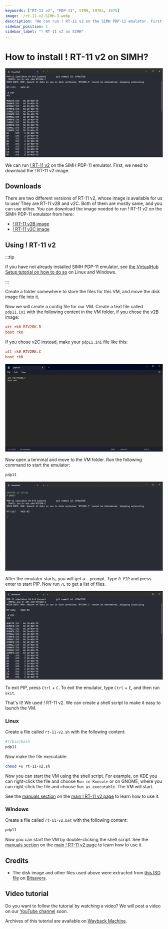 ```yaml
---
keywords: ["RT-11 v2", "PDP-11", SIMH, 1970s, 1975]
image: ./rt-11-v2-SIMH-3.webp
description: 'We can run ! RT-11 v2 on the SIMH PDP-11 emulator. First, we need to download the ! RT-11 image. You can download the image needed to run it on the SIMH PDP-11 emulator from here.'
sidebar_position: 1
sidebar_label: "! RT-11 v2 on SIMH"
---
```


# How to install ! RT-11 v2 on SIMH?

![SIMH PDP-11 emulator with ! RT-11 v2](./rt-11-v2-SIMH-3.webp)

We can run [! RT-11 v2](/1970s/1975/rt-11-v2) on the SIMH PDP-11 emulator. First, we need to download the ! RT-11 v2 image.

## Downloads

There are two different versions of RT-11 v2, whose image is available for us to use/ They are RT-11 v2B and v2C. Both of them are mostly same, and you can use either. You can download the image needed to run ! RT-11 v2 on the SIMH PDP-11 emulator from here:

- [! RT-11 v2B image](https://github.com/InstallerLegacy/RT11DV50/raw/main/RTV2RK.B)
- [! RT-11 v2C image](https://github.com/InstallerLegacy/RT11DV50/raw/main/RTV2RK.C)

## Using ! RT-11 v2

:::tip

If you have not already installed SIMH PDP-11 emulator, see [the VirtualHub Setup tutorial on how to do so](https://setup.virtualhub.eu.org/simh-pdp11/) on Linux and Windows.

:::

Create a folder somewhere to store the files for this VM, and move the disk image file into it.

Now we will create a config file for our VM. Create a text file called `pdp11.ini` with the following content in the VM folder, if you chose the v2B image:

```ini
att rk0 RTV2RK.B
boot rk0
```

If you chose v2C instead, make your `pdp11.ini` file like this:

```ini
att rk0 RTV2RK.C
boot rk0
```

![pdp11.ini](./rt-11-v2-SIMH-1.webp)

Now open a terminal and move to the VM folder. Run the following command to start the emulator:

```bash
pdp11
```

![pdp11](./rt-11-v2-SIMH-2.webp)

After the emulator starts, you will get a `.` prompt. Type `R PIP` and press enter to start PIP. Now run `/L` to get a list of files.

![List of files in ! RT-11 v2](./rt-11-v2-SIMH-3.webp)

To exit PIP, press `Ctrl` + `C`. To exit the emulator, type `Ctrl` + `E`, and then run `exit`.

That's it! We used ! RT-11 v2. We can create a shell script to make it easy to launch the VM.

### Linux

Create a file called `rt-11-v2.sh` with the following content:

```bash
#!/bin/bash
pdp11
```

Now make the file executable:

```bash
chmod +x rt-11-v2.sh
```

Now you can start the VM using the shell script. For example, on KDE you can right-click the file and choose `Run in Konsole` or on GNOME, where you can right-click the file and choose `Run as executable`. The VM will start.

See the [manuals section](/1970s/1975/rt-11-v2/#manuals) on the [main ! RT-11 v2 page](/1970s/1975/rt-11-v2) to learn how to use it.

### Windows

Create a file called `rt-11-v2.bat` with the following content:

```bash
pdp11
```

Now you can start the VM by double-clicking the shell script. See the [manuals section](/1970s/1975/rt-11-v2/#manuals) on the [main ! RT-11 v2 page](/1970s/1975/rt-11-v2) to learn how to use it.

## Credits

- The disk image and other files used above were extracted from [this ISO file](https://bitsavers.org/bits/DEC/pdp11/rt-11/Fine_RT-11_collection/RT11DV50.ISO.zip) on [Bitsavers](https://bitsavers.org/).

## Video tutorial

Do you want to follow the tutorial by watching a video? We will post a video on our [YouTube channel](https://www.youtube.com/@virtua1hub) soon.

Archives of this tutorial are available on [Wayback Machine](https://web.archive.org/web/*/https://virtualhub.eu.org/1970s/1975/rt-11-v2/simh/).
